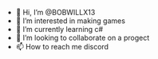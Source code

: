 - 👋 Hi, I’m @BOBWILLX13
- 👀 I’m interested in making games
- 🌱 I’m currently learning c#
- 💞️ I’m looking to collaborate on a progect
- 📫 How to reach me discord

<!---
BOBWILLX13/BOBWILLX13 is a ✨ special ✨ repository because its `README.md` (this file) appears on your GitHub profile.
You can click the Preview link to take a look at your changes.
--->
